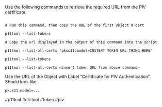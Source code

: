 

Use the following commands to retrieve the required URL from the PIV certificate.

```

# Run this command, then copy the URL of the first Object 0 cert

p11tool --list-tokens

# Copy the url displayed in the output of this command into the script

p11tool --list-all-certs 'pksc11:model=INSTERT TOKEN URL THING HERE'

```

`p11tool --list-tokens`

`p11tool --list-all-certs <insert token URL from above command>`

Use the URL of the Object with Label "Certificate for PIV Authentication". Should look like

`pkcs11:model=...`

#p11tool #cli-tool #token #piv